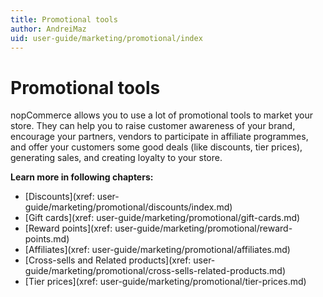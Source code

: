 ```yaml
---
title: Promotional tools
author: AndreiMaz
uid: user-guide/marketing/promotional/index
---
```


# Promotional tools

nopCommerce allows you to use a lot of promotional tools to market your store. They can help you to raise customer awareness of your brand, encourage your partners, vendors to participate in affiliate programmes, and offer your customers some good deals (like discounts, tier prices), generating sales, and creating loyalty to your store.

**Learn more in following chapters:**

- [Discounts](xref: user-guide/marketing/promotional/discounts/index.md)
- [Gift cards](xref: user-guide/marketing/promotional/gift-cards.md)
- [Reward points](xref: user-guide/marketing/promotional/reward-points.md)
- [Affiliates](xref: user-guide/marketing/promotional/affiliates.md)
- [Cross-sells and Related products](xref: user-guide/marketing/promotional/cross-sells-related-products.md)
- [Tier prices](xref: user-guide/marketing/promotional/tier-prices.md)